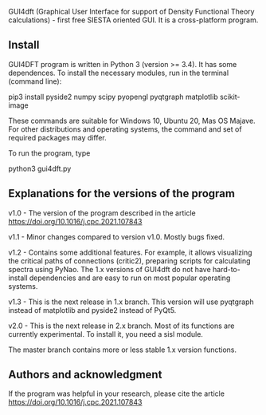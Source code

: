 GUI4dft (Graphical User Interface for support of Density Functional Theory calculations) - first free SIESTA oriented GUI. It is a cross-platform program. 

## Install
GUI4DFT program is written in Python 3 (version >= 3.4). It has some dependences. To install the necessary modules, run in the terminal (command line):

pip3 install pyside2 numpy scipy pyopengl pyqtgraph matplotlib scikit-image

These commands are suitable for Windows 10, Ubuntu 20, Mas OS Majave. For other distributions and operating systems, the command and set of required packages may differ.

To run the program, type

python3 gui4dft.py

## Explanations for the versions of the program

v1.0 - The version of the program described in the article https://doi.org/10.1016/j.cpc.2021.107843

v1.1 - Minor changes compared to version v1.0. Mostly bugs fixed.

v1.2 - Contains some additional features. For example, it allows visualizing the critical paths of connections (critic2), preparing scripts for calculating spectra using PyNao. The 1.x versions of GUI4dft do not have hard-to-install dependencies and are easy to run on most popular operating systems.

v1.3 - This is the next release in 1.x branch. This version will use pyqtgraph instead of matplotlib and pyside2 instead of PyQt5.

v2.0 - This is the next release in 2.x branch. Most of its functions are currently experimental. To install it, you need a sisl module.

The master branch contains more or less stable 1.x version functions.

## Authors and acknowledgment
If the program was helpful in your research, please cite the article https://doi.org/10.1016/j.cpc.2021.107843
